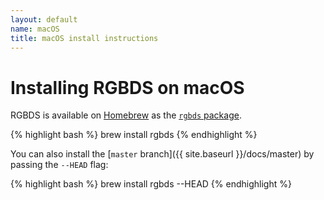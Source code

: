```yaml
---
layout: default
name: macOS
title: macOS install instructions
---
```


# Installing RGBDS on macOS

RGBDS is available on [Homebrew](https://brew.sh) as the [`rgbds` package](https://formulae.brew.sh/formula/rgbds).

{% highlight bash %}
brew install rgbds
{% endhighlight %}

You can also install the [`master` branch]({{ site.baseurl }}/docs/master) by passing the `--HEAD` flag:

{% highlight bash %}
brew install rgbds --HEAD
{% endhighlight %}
